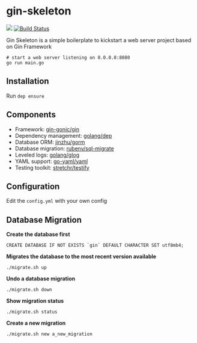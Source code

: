 # gin-skeleton

[![](https://goreportcard.com/badge/github.com/hyperjiang/gin-skeleton)](https://goreportcard.com/report/github.com/hyperjiang/gin-skeleton)
[![Build Status](https://travis-ci.org/hyperjiang/gin-skeleton.svg?branch=master)](https://travis-ci.org/hyperjiang/gin-skeleton)

Gin Skeleton is a simple boilerplate to kickstart a web server project based on Gin Framework

```
# start a web server listening on 0.0.0.0:8080
go run main.go
```

## Installation

Run `dep ensure`

## Components

- Framework: [gin-gonic/gin](https://github.com/gin-gonic/gin)
- Dependency management: [golang/dep](https://github.com/golang/dep)
- Database ORM: [jinzhu/gorm](https://github.com/jinzhu/gorm)
- Database migration: [rubenv/sql-migrate](https://github.com/rubenv/sql-migrate)
- Leveled logs: [golang/glog](https://github.com/golang/glog)
- YAML support: [go-yaml/yaml](https://github.com/go-yaml/yaml)
- Testing toolkit: [stretchr/testify](https://github.com/stretchr/testify)

## Configuration

Edit the `config.yml` with your own config

## Database Migration

**Create the database first**

```
CREATE DATABASE IF NOT EXISTS `gin` DEFAULT CHARACTER SET utf8mb4;
```


**Migrates the database to the most recent version available**

```
./migrate.sh up
```

**Undo a database migration**

```
./migrate.sh down
```

**Show migration status**

```
./migrate.sh status
```

**Create a new migration**

```
./migrate.sh new a_new_migration
```
